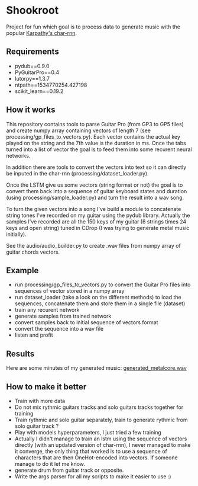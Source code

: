 # Shookroot

Project for fun which goal is to process data to generate music with the popular [Karpathy's char-rnn](https://github.com/karpathy/char-rnn).

## Requirements

* pydub==0.9.0
* PyGuitarPro==0.4
* lutorpy==1.3.7
* ntpath==1534770254.427198
* scikit_learn==0.19.2

## How it works

This repository contains tools to parse Guitar Pro (from GP3 to GP5 files) and create numpy array containing vectors of length 7 (see processing/gp_files_to_vectors.py). Each vector contains the actual key played on the string and the 7th value is the duration in ms. Once the tabs turned into a list of vector the goal is to feed them into some recurent neural networks.

In addition there are tools to convert the vectors into text so it can directly be inputed in the char-rnn (processing/dataset_loader.py).

Once the LSTM give us some vectors (string format or not) the goal is to convert them back into a sequence of guitar keyboard states and duration (using processing/sample_loader.py) and turn the result into a wav song.

To turn the given vectors into a song I've build a module to concatenate string tones I've recorded on my guitar using the pydub library. Actually the samples I've recorded are all the 150 keys of my guitar (6 strings times 24 keys and open string) tuned in CDrop (I was trying to generate metal music initially).

See the audio/audio_builder.py to create .wav files from numpy array of guitar chords vectors.


## Example

* run processing/gp_files_to_vectors.py to convert the Guitar Pro files into sequences of vector stored in a numpy array
* run dataset_loader (take a look on the different methods) to load the sequences, concatenate them and store them in a single file (dataset)
* train any recurent network
* generate samples from trained network
* convert samples back to initial sequence of vectors format
* convert the sequence into a wav file
* listen and profit


## Results

Here are some minutes of my generated music: [generated_metalcore.wav](https://github.com/brandtkilian/Shookroot/blob/master/results/generated_metalcore.wav)

## How to make it better

* Train with more data
* Do not mix rythmic guitars tracks and solo guitars tracks together for training
* Train rythmic and solo guitar separately, train to generate rythmic from solo guitar track ?
* Play with models hyperparameters, I just tried a few training
* Actually I didn't manage to train an lstm using the sequence of vectors directly (with an updated version of char-rnn), I never managed to make it converge, the only thing that worked is to use a sequence of characters that are then OneHot-encoded into vectors. If someone manage to do it let me know.
* generate drum from guitar track or opposite.
* Write the args parser for all my scripts to make it easier to use :)

